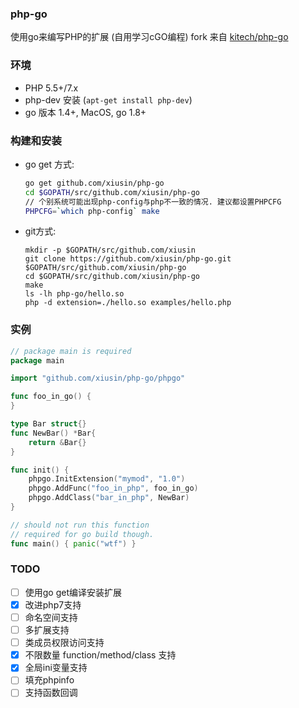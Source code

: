 ### php-go ###

使用go来编写PHP的扩展 (自用学习cGO编程) fork 来自 [kitech/php-go]()

### 环境 ###

* PHP 5.5+/7.x
* php-dev 安装 (`apt-get install php-dev`)
* go 版本 1.4+,  MacOS, go 1.8+

### 构建和安装 ###

- go get 方式:

    ```bash
    go get github.com/xiusin/php-go
    cd $GOPATH/src/github.com/xiusin/php-go
    // 个别系统可能出现php-config与php不一致的情况. 建议都设置PHPCFG
    PHPCFG=`which php-config` make
    ```

- git方式:

    ```
    mkdir -p $GOPATH/src/github.com/xiusin
    git clone https://github.com/xiusin/php-go.git $GOPATH/src/github.com/xiusin/php-go
    cd $GOPATH/src/github.com/xiusin/php-go
    make
    ls -lh php-go/hello.so
    php -d extension=./hello.so examples/hello.php
    ```

### 实例 ###

```go
// package main is required
package main

import "github.com/xiusin/php-go/phpgo"

func foo_in_go() {
}

type Bar struct{}
func NewBar() *Bar{
    return &Bar{}
}

func init() {
    phpgo.InitExtension("mymod", "1.0")
    phpgo.AddFunc("foo_in_php", foo_in_go)
    phpgo.AddClass("bar_in_php", NewBar)
}

// should not run this function
// required for go build though.
func main() { panic("wtf") }
```

### TODO ###

- [ ] 使用go get编译安装扩展
- [x] 改进php7支持
- [ ] 命名空间支持
- [ ] 多扩展支持
- [ ] 类成员权限访问支持
- [x] 不限数量 function/method/class 支持
- [x] 全局ini变量支持
- [ ] 填充phpinfo
- [ ] 支持函数回调
